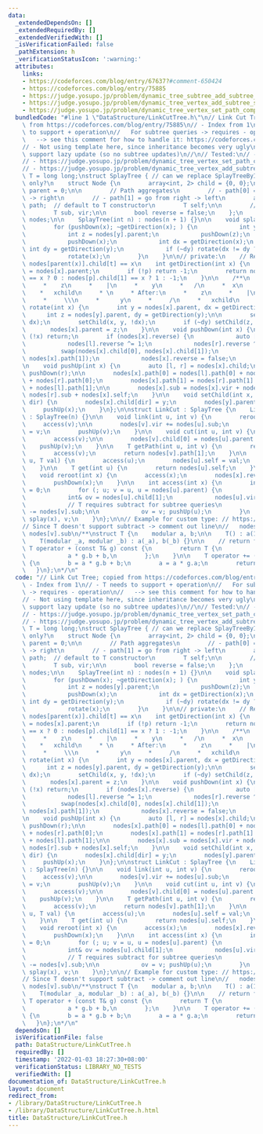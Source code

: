 ```yaml
---
data:
  _extendedDependsOn: []
  _extendedRequiredBy: []
  _extendedVerifiedWith: []
  _isVerificationFailed: false
  _pathExtension: h
  _verificationStatusIcon: ':warning:'
  attributes:
    links:
    - https://codeforces.com/blog/entry/67637?#comment-650424
    - https://codeforces.com/blog/entry/75885
    - https://judge.yosupo.jp/problem/dynamic_tree_subtree_add_subtree_sum
    - https://judge.yosupo.jp/problem/dynamic_tree_vertex_add_subtree_sum
    - https://judge.yosupo.jp/problem/dynamic_tree_vertex_set_path_composite
  bundledCode: "#line 1 \"DataStructure/LinkCutTree.h\"\n// Link Cut Tree; copied\
    \ from https://codeforces.com/blog/entry/75885\n// - Index from 1\n// - T needs\
    \ to support + operation\n//   For subtree queries -> requires - operation\n//\
    \   --> see this comment for how to handle it: https://codeforces.com/blog/entry/67637?#comment-650424\n\
    // - Not using template here, since inheritance becomes very ugly\n// - Doesn't\
    \ support lazy update (so no subtree updates)\n//\n// Tested:\n// - https://judge.yosupo.jp/problem/dynamic_tree_subtree_add_subtree_sum\n\
    // - https://judge.yosupo.jp/problem/dynamic_tree_vertex_set_path_composite\n\
    // - https://judge.yosupo.jp/problem/dynamic_tree_vertex_add_subtree_sum\nusing\
    \ T = long long;\nstruct SplayTree { // can we replace SplayTreeById and use this\
    \ only?\n    struct Node {\n        array<int, 2> child = {0, 0};\n        int\
    \ parent = 0;\n\n        // Path aggregates\n        // - path[0] = go from left\
    \ -> right\n        // - path[1] = go from right -> left\n        array<T, 2>\
    \ path;  // default to T constructor\n        T self;\n\n        // Subtree aggregates\n\
    \        T sub, vir;\n\n        bool reverse = false;\n    };\n    vector<Node>\
    \ nodes;\n\n    SplayTree(int n) : nodes(n + 1) {}\n\n    void splay(int x) {\n\
    \        for (pushDown(x); ~getDirection(x); ) {\n            int y = nodes[x].parent;\n\
    \            int z = nodes[y].parent;\n            pushDown(z);\n            pushDown(y);\n\
    \            pushDown(x);\n            int dx = getDirection(x);\n           \
    \ int dy = getDirection(y);\n            if (~dy) rotate(dx != dy ? x : y);\n\
    \            rotate(x);\n        }\n    }\n\n// private:\n    // Return t where\
    \ nodes[parent(x)].child[t] == x\n    int getDirection(int x) {\n        int p\
    \ = nodes[x].parent;\n        if (!p) return -1;\n        return nodes[p].child[0]\
    \ == x ? 0 : nodes[p].child[1] == x ? 1 : -1;\n    }\n\n    /**\n     * Before:\n\
    \     *    z\n     *    |\n     *    y\n     *   /\n     *  x\n     *   \\\n \
    \    *   xchild\n     * \n     * After:\n     *    z\n     *    |\n     *    x\n\
    \     *     \\\n     *      y\n     *     /\n     *   xchild\n     */\n    void\
    \ rotate(int x) {\n        int y = nodes[x].parent, dx = getDirection(x);\n  \
    \      int z = nodes[y].parent, dy = getDirection(y);\n\n        setChild(y, nodes[x].child[!dx],\
    \ dx);\n        setChild(x, y, !dx);\n        if (~dy) setChild(z, x, dy);\n \
    \       nodes[x].parent = z;\n    }\n\n    void pushDown(int x) {\n        if\
    \ (!x) return;\n        if (nodes[x].reverse) {\n            auto [l, r] = nodes[x].child;\n\
    \            nodes[l].reverse ^= 1;\n            nodes[r].reverse ^= 1;\n\n  \
    \          swap(nodes[x].child[0], nodes[x].child[1]);\n            swap(nodes[x].path[0],\
    \ nodes[x].path[1]);\n            nodes[x].reverse = false;\n        }\n    }\n\
    \n    void pushUp(int x) {\n        auto [l, r] = nodes[x].child;\n        pushDown(l);\
    \ pushDown(r);\n\n        nodes[x].path[0] = nodes[l].path[0] + nodes[x].self\
    \ + nodes[r].path[0];\n        nodes[x].path[1] = nodes[r].path[1] + nodes[x].self\
    \ + nodes[l].path[1];\n\n        nodes[x].sub = nodes[x].vir + nodes[l].sub +\
    \ nodes[r].sub + nodes[x].self;\n    }\n\n    void setChild(int x, int y, int\
    \ dir) {\n        nodes[x].child[dir] = y;\n        nodes[y].parent = x;\n   \
    \     pushUp(x);\n    }\n};\n\nstruct LinkCut : SplayTree {\n    LinkCut(int n)\
    \ : SplayTree(n) {}\n\n    void link(int u, int v) {\n        reroot(u);\n   \
    \     access(v);\n\n        nodes[v].vir += nodes[u].sub;\n        nodes[u].parent\
    \ = v;\n        pushUp(v);\n    }\n\n    void cut(int u, int v) {\n        reroot(u);\n\
    \        access(v);\n\n        nodes[v].child[0] = nodes[u].parent = 0;\n    \
    \    pushUp(v);\n    }\n\n    T getPath(int u, int v) {\n        reroot(u);\n\
    \        access(v);\n        return nodes[v].path[1];\n    }\n\n    void set(int\
    \ u, T val) {\n        access(u);\n        nodes[u].self = val;\n        pushUp(u);\n\
    \    }\n\n    T get(int u) {\n        return nodes[u].self;\n    }\n\n// private:\n\
    \    void reroot(int x) {\n        access(x);\n        nodes[x].reverse ^= 1;\n\
    \        pushDown(x);\n    }\n\n    int access(int x) {\n        int u = x, v\
    \ = 0;\n        for (; u; v = u, u = nodes[u].parent) {\n            splay(u);\n\
    \            int& ov = nodes[u].child[1];\n            nodes[u].vir += nodes[ov].sub;\n\
    \            // T requires subtract for subtree queries\n            nodes[u].vir\
    \ -= nodes[v].sub;\n\n            ov = v; pushUp(u);\n        }\n        return\
    \ splay(x), v;\n    }\n};\n\n// Example for custom type: // https://judge.yosupo.jp/problem/dynamic_tree_vertex_set_path_composite\n\
    // Since T doesn't support subtract -> comment out line\n//   nodes[u].vir -=\
    \ nodes[v].sub\n/**\nstruct T {\n    modular a, b;\n\n    T() : a(1), b(0) {}\n\
    \    T(modular _a, modular _b) : a(_a), b(_b) {}\n\n    // return f(g())\n   \
    \ T operator + (const T& g) const {\n        return T {\n            a * g.a,\n\
    \            a * g.b + b,\n        };\n    }\n\n    T operator += (const T& g)\
    \ {\n        b = a * g.b + b;\n        a = a * g.a;\n        return *this;\n \
    \   }\n};\n*/\n"
  code: "// Link Cut Tree; copied from https://codeforces.com/blog/entry/75885\n//\
    \ - Index from 1\n// - T needs to support + operation\n//   For subtree queries\
    \ -> requires - operation\n//   --> see this comment for how to handle it: https://codeforces.com/blog/entry/67637?#comment-650424\n\
    // - Not using template here, since inheritance becomes very ugly\n// - Doesn't\
    \ support lazy update (so no subtree updates)\n//\n// Tested:\n// - https://judge.yosupo.jp/problem/dynamic_tree_subtree_add_subtree_sum\n\
    // - https://judge.yosupo.jp/problem/dynamic_tree_vertex_set_path_composite\n\
    // - https://judge.yosupo.jp/problem/dynamic_tree_vertex_add_subtree_sum\nusing\
    \ T = long long;\nstruct SplayTree { // can we replace SplayTreeById and use this\
    \ only?\n    struct Node {\n        array<int, 2> child = {0, 0};\n        int\
    \ parent = 0;\n\n        // Path aggregates\n        // - path[0] = go from left\
    \ -> right\n        // - path[1] = go from right -> left\n        array<T, 2>\
    \ path;  // default to T constructor\n        T self;\n\n        // Subtree aggregates\n\
    \        T sub, vir;\n\n        bool reverse = false;\n    };\n    vector<Node>\
    \ nodes;\n\n    SplayTree(int n) : nodes(n + 1) {}\n\n    void splay(int x) {\n\
    \        for (pushDown(x); ~getDirection(x); ) {\n            int y = nodes[x].parent;\n\
    \            int z = nodes[y].parent;\n            pushDown(z);\n            pushDown(y);\n\
    \            pushDown(x);\n            int dx = getDirection(x);\n           \
    \ int dy = getDirection(y);\n            if (~dy) rotate(dx != dy ? x : y);\n\
    \            rotate(x);\n        }\n    }\n\n// private:\n    // Return t where\
    \ nodes[parent(x)].child[t] == x\n    int getDirection(int x) {\n        int p\
    \ = nodes[x].parent;\n        if (!p) return -1;\n        return nodes[p].child[0]\
    \ == x ? 0 : nodes[p].child[1] == x ? 1 : -1;\n    }\n\n    /**\n     * Before:\n\
    \     *    z\n     *    |\n     *    y\n     *   /\n     *  x\n     *   \\\n \
    \    *   xchild\n     * \n     * After:\n     *    z\n     *    |\n     *    x\n\
    \     *     \\\n     *      y\n     *     /\n     *   xchild\n     */\n    void\
    \ rotate(int x) {\n        int y = nodes[x].parent, dx = getDirection(x);\n  \
    \      int z = nodes[y].parent, dy = getDirection(y);\n\n        setChild(y, nodes[x].child[!dx],\
    \ dx);\n        setChild(x, y, !dx);\n        if (~dy) setChild(z, x, dy);\n \
    \       nodes[x].parent = z;\n    }\n\n    void pushDown(int x) {\n        if\
    \ (!x) return;\n        if (nodes[x].reverse) {\n            auto [l, r] = nodes[x].child;\n\
    \            nodes[l].reverse ^= 1;\n            nodes[r].reverse ^= 1;\n\n  \
    \          swap(nodes[x].child[0], nodes[x].child[1]);\n            swap(nodes[x].path[0],\
    \ nodes[x].path[1]);\n            nodes[x].reverse = false;\n        }\n    }\n\
    \n    void pushUp(int x) {\n        auto [l, r] = nodes[x].child;\n        pushDown(l);\
    \ pushDown(r);\n\n        nodes[x].path[0] = nodes[l].path[0] + nodes[x].self\
    \ + nodes[r].path[0];\n        nodes[x].path[1] = nodes[r].path[1] + nodes[x].self\
    \ + nodes[l].path[1];\n\n        nodes[x].sub = nodes[x].vir + nodes[l].sub +\
    \ nodes[r].sub + nodes[x].self;\n    }\n\n    void setChild(int x, int y, int\
    \ dir) {\n        nodes[x].child[dir] = y;\n        nodes[y].parent = x;\n   \
    \     pushUp(x);\n    }\n};\n\nstruct LinkCut : SplayTree {\n    LinkCut(int n)\
    \ : SplayTree(n) {}\n\n    void link(int u, int v) {\n        reroot(u);\n   \
    \     access(v);\n\n        nodes[v].vir += nodes[u].sub;\n        nodes[u].parent\
    \ = v;\n        pushUp(v);\n    }\n\n    void cut(int u, int v) {\n        reroot(u);\n\
    \        access(v);\n\n        nodes[v].child[0] = nodes[u].parent = 0;\n    \
    \    pushUp(v);\n    }\n\n    T getPath(int u, int v) {\n        reroot(u);\n\
    \        access(v);\n        return nodes[v].path[1];\n    }\n\n    void set(int\
    \ u, T val) {\n        access(u);\n        nodes[u].self = val;\n        pushUp(u);\n\
    \    }\n\n    T get(int u) {\n        return nodes[u].self;\n    }\n\n// private:\n\
    \    void reroot(int x) {\n        access(x);\n        nodes[x].reverse ^= 1;\n\
    \        pushDown(x);\n    }\n\n    int access(int x) {\n        int u = x, v\
    \ = 0;\n        for (; u; v = u, u = nodes[u].parent) {\n            splay(u);\n\
    \            int& ov = nodes[u].child[1];\n            nodes[u].vir += nodes[ov].sub;\n\
    \            // T requires subtract for subtree queries\n            nodes[u].vir\
    \ -= nodes[v].sub;\n\n            ov = v; pushUp(u);\n        }\n        return\
    \ splay(x), v;\n    }\n};\n\n// Example for custom type: // https://judge.yosupo.jp/problem/dynamic_tree_vertex_set_path_composite\n\
    // Since T doesn't support subtract -> comment out line\n//   nodes[u].vir -=\
    \ nodes[v].sub\n/**\nstruct T {\n    modular a, b;\n\n    T() : a(1), b(0) {}\n\
    \    T(modular _a, modular _b) : a(_a), b(_b) {}\n\n    // return f(g())\n   \
    \ T operator + (const T& g) const {\n        return T {\n            a * g.a,\n\
    \            a * g.b + b,\n        };\n    }\n\n    T operator += (const T& g)\
    \ {\n        b = a * g.b + b;\n        a = a * g.a;\n        return *this;\n \
    \   }\n};\n*/\n"
  dependsOn: []
  isVerificationFile: false
  path: DataStructure/LinkCutTree.h
  requiredBy: []
  timestamp: '2022-01-03 18:27:30+08:00'
  verificationStatus: LIBRARY_NO_TESTS
  verifiedWith: []
documentation_of: DataStructure/LinkCutTree.h
layout: document
redirect_from:
- /library/DataStructure/LinkCutTree.h
- /library/DataStructure/LinkCutTree.h.html
title: DataStructure/LinkCutTree.h
---
```

